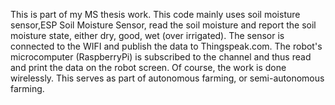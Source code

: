 This is part of my MS thesis work. This code mainly uses soil moisture sensor,ESP Soil Moisture Sensor, read the soil moisture and report the soil moisture state,
 either dry, good, wet (over irrigated).
The sensor is connected to the WIFI and publish the data to Thingspeak.com. The robot's microcomputer (RaspberryPi) is subscribed to the channel
and thus read and print the data on the robot screen. Of course, the work is done wirelessly. 
 This serves as part of autonomous farming, or semi-autonomous farming.
 
 
